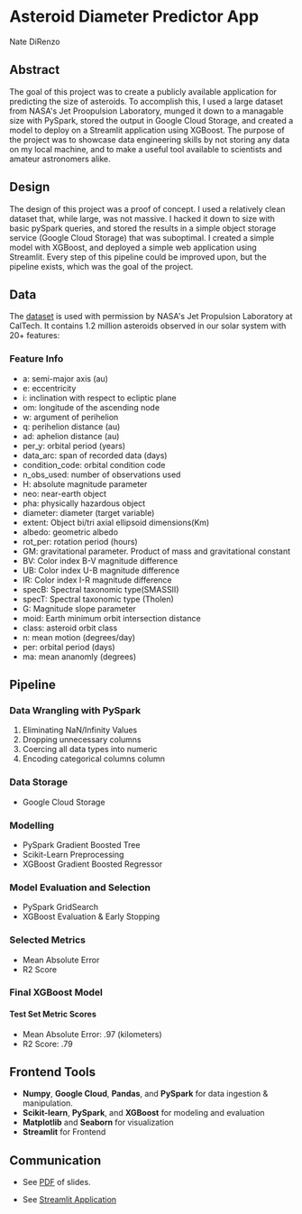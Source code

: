 # Asteroid Diameter Predictor App

Nate DiRenzo

## Abstract

The goal of this project was to create a publicly available application for predicting the size of asteroids. To accomplish this, I used a large dataset from NASA's Jet Proopulsion Laboratory, munged it down to a managable size with PySpark, stored the output in Google Cloud Storage, and created a model to deploy on a Streamlit application using XGBoost. The purpose of the project was to showcase data engineering skills by not storing any data on my local machine, and to make a useful tool available to scientists and amateur astronomers alike.

## Design

The design of this project was a proof of concept. I used a relatively clean dataset that, while large, was not massive. I hacked it down to size with basic pySpark queries, and stored the results in a simple object storage service (Google Cloud Storage) that was suboptimal. I created a simple model with XGBoost, and deployed a simple web application using Streamlit. Every step of this pipeline could be improved upon, but the pipeline exists, which was the goal of the project.

## Data

The [dataset](https://ssd.jpl.nasa.gov/tools/sbdb_query.html) is used with permission by NASA's Jet Propulsion Laboratory at CalTech. It contains 1.2 million asteroids observed in our solar system with 20+ features:

### Feature Info

- a: semi-major axis (au)
- e: eccentricity
- i: inclination with respect to ecliptic plane
- om: longitude of the ascending node
- w: argument of perihelion
- q: perihelion distance (au)
- ad: aphelion distance (au)
- per_y: orbital period (years)
- data_arc: span of recorded data (days)
- condition_code: orbital condition code
- n_obs_used: number of observations used
- H: absolute magnitude parameter
- neo: near-earth object
- pha: physically hazardous object
- diameter: diameter (target variable)
- extent: Object bi/tri axial ellipsoid dimensions(Km)
- albedo: geometric albedo
- rot_per: rotation period (hours)
- GM: gravitational parameter. Product of mass and gravitational constant
- BV: Color index B-V magnitude difference
- UB: Color index U-B magnitude difference
- IR: Color index I-R magnitude difference
- specB: Spectral taxonomic type(SMASSII)
- specT: Spectral taxonomic type (Tholen)
- G: Magnitude slope parameter
- moid: Earth minimum orbit intersection distance
- class: asteroid orbit class
- n: mean motion (degrees/day)
- per: orbital period (days)
- ma: mean ananomly (degrees)

## Pipeline

### Data Wrangling with PySpark

1. Eliminating NaN/Infinity Values
2. Dropping unnecessary columns
3. Coercing all data types into numeric
4. Encoding categorical columns column

### Data Storage

- Google Cloud Storage

### Modelling
  
- PySpark Gradient Boosted Tree
- Scikit-Learn Preprocessing
- XGBoost Gradient Boosted Regressor

### Model Evaluation and Selection
  
- PySpark GridSearch
- XGBoost Evaluation & Early Stopping

### Selected Metrics

- Mean Absolute Error
- R2 Score

### Final XGBoost Model

#### Test Set Metric Scores

- Mean Absolute Error: .97 (kilometers)
- R2 Score: .79

## Frontend Tools

- **Numpy**, **Google Cloud**, **Pandas**, and **PySpark** for data ingestion & manipulation.
- **Scikit-learn**, **PySpark**, and **XGBoost** for modeling and evaluation
- **Matplotlib** and **Seaborn** for visualization
- **Streamlit** for Frontend

## Communication

- See [PDF]() of slides.

- See [Streamlit Application](https://share.streamlit.io/natedir/celestial_body_size_predictor/main)